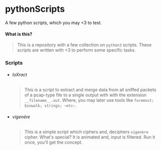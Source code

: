 # pythonScripts
A few python scripts, which you may &lt;3 to test.

#### What is this?

> This is a repository with a few collection on `python3` scripts. These scripts are written with <3 to perform some specific tasks.

### Scripts

- ###### loXract

  > This is a script to extract and merge data from all sniffed packets of a pcap-type file to a single output with with the extension `__filename__.out`. Where, you may later use tools like `foremost; binwalk; strings; ~etc~`.

- ###### vigenère

  > This is a simple script which ciphers and, deciphers `vigenère` cipher. What's special? It is animated and, input is filtered. Run it once, you'll get the concept.
